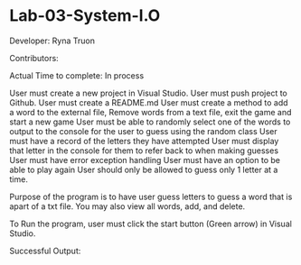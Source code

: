 # Lab-03-System-I.O

Developer: Ryna Truon

Contributors: 

Actual Time to complete: In process

User must create a new project in Visual Studio.
User must push project to Github.
User must create a README.md
User must create a method to add a word to the external file, Remove words from a text file, exit the game and start a new game
User must be able to randomly select one of the words to output to the console for the user to guess using the random class
User must have a record of the letters they have attempted 
User must display that letter in the console for them to refer back to when making guesses 
User must have error exception handling
User must have an option to be able to play again
User should only be allowed to guess only 1 letter at a time.

Purpose of the program is to have user guess letters to guess a word that is apart of a txt file. You may also view all words, add, and delete.

To Run the program, user must click the start button (Green arrow) in Visual Studio.

Successful Output:
